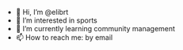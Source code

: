 - 👋 Hi, I’m @elibrt
- 👀 I’m interested in sports
- 🌱 I’m currently learning community management
- 📫 How to reach me: by email
